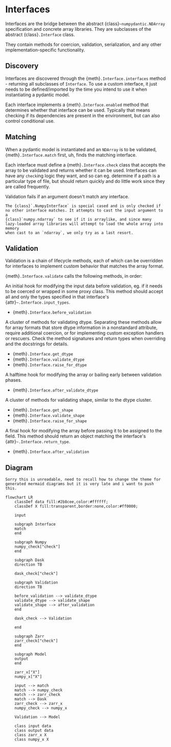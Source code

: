 # Interfaces

Interfaces are the bridge between the abstract {class}`~numpydantic.NDArray` specification
and concrete array libraries. They are subclasses of the abstract {class}`.Interface`
class.

They contain methods for coercion, validation, serialization, and any other 
implementation-specific functionality. 

## Discovery

Interfaces are discovered through the {meth}`.Interface.interfaces` method - 
returning all subclasses of `Interface`. To use a custom interface, it just
needs to be defined/imported by the time you intend to use it when instantiating
a pydantic model.

Each interface implements a {meth}`.Interface.enabled` method that determines
whether that interface can be used. Typically that means checking if its dependencies
are present in the environment, but can also control conditional use.

## Matching

When a pydantic model is instantiated and an `NDArray` is to be validated, 
{meth}`.Interface.match` first, uh, finds the matching interface.

Each interface must define a {meth}`.Interface.check` class that accepts the
array to be validated and returns whether it can be used. Interfaces can 
have any `check`ing logic they want, and so can eg. determine if a path 
is a particular type of file, but should return quickly and do little work 
since they are called frequently.

Validation fails if an argument doesn't match any interface.

```{note}
The {class}`.NumpyInterface` is special cased and is only checked if 
no other interface matches. It attempts to cast the input argument to a
{class}`numpy.ndarray` to see if it is arraylike, and since many 
lazy-loaded array libraries will attempt to load the whole array into memory
when cast to an `ndarray`, we only try as a last resort. 
```

## Validation

Validation is a chain of lifecycle methods, each of which can be overridden
for interfaces to implement custom behavior that matches the array format.

{meth}`.Interface.validate` calls the following methods, in order:

An initial hook for modifying the input data before validation, eg.
if it needs to be coerced or wrapped in some proxy class. This method
should accept all and only the types specified in that interface's
{attr}`~.Interface.input_types`.

- {meth}`.Interface.before_validation`

A cluster of methods for validating dtype.
Separating these methods allow for array formats that store dtype information
in a nonstandard attribute, require additional coercion, or for implementing
custom exception handlers or rescuers.
Check the method signatures and return types
when overriding and the docstrings for details.

- {meth}`.Interface.get_dtype`
- {meth}`.Interface.validate_dtype`
- {meth}`.Interface.raise_for_dtype`

A halftime hook for modifying the array or bailing early between validation phases.

- {meth}`.Interface.after_validate_dtype`

A cluster of methods for validating shape, similar to the dtype cluster.

- {meth}`.Interface.get_shape`
- {meth}`.Interface.validate_shape`
- {meth}`.Interface.raise_for_shape`

A final hook for modifying the array before passing it to be assigned to the field.
This method should return an object matching the interface's {attr}`~.Interface.return_type`.
- {meth}`.Interface.after_validation`

## Diagram

```{todo}
Sorry this is unreadable, need to recall how to change the theme for 
generated mermaid diagrams but it is very late and i want to push this.
```

```{mermaid}
flowchart LR
    classDef data fill:#2b8cee,color:#ffffff;
    classDef X fill:transparent,border:none,color:#ff0000;

    input

    subgraph Interface
    match
    end

    subgraph Numpy
    numpy_check["check"]
    end

    subgraph Dask
    direction TB
    
    dask_check["check"]

    subgraph Validation
    direction TB
    
    before_validation --> validate_dtype
    validate_dtype --> validate_shape
    validate_shape --> after_validation
    end
    
    dask_check --> Validation

    end

    subgraph Zarr
    zarr_check["check"]
    end

    subgraph Model
    output
    end

    zarr_x["X"]
    numpy_x["X"]

    input --> match
    match --> numpy_check
    match --> zarr_check
    match --> Dask
    zarr_check --> zarr_x
    numpy_check --> numpy_x

    Validation --> Model

    class input data
    class output data
    class zarr_x X
    class numpy_x X
``` 
